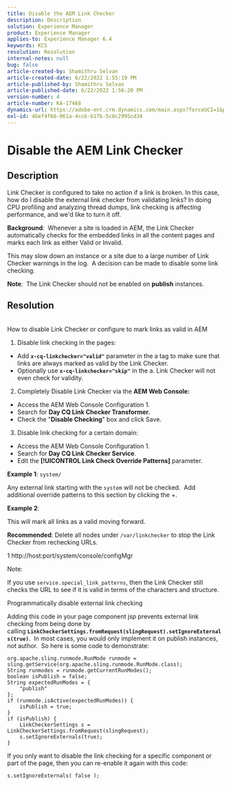 ```yaml
---
title: Disable the AEM Link Checker
description: Description
solution: Experience Manager
product: Experience Manager
applies-to: Experience Manager 6.4
keywords: KCS
resolution: Resolution
internal-notes: null
bug: false
article-created-by: Shamithru Selvan
article-created-date: 6/22/2022 1:55:19 PM
article-published-by: Shamithru Selvan
article-published-date: 6/22/2022 1:56:20 PM
version-number: 4
article-number: KA-17468
dynamics-url: https://adobe-ent.crm.dynamics.com/main.aspx?forceUCI=1&pagetype=entityrecord&etn=knowledgearticle&id=ae18d9f1-32f2-ec11-bb3d-6045bd01576a
exl-id: 4bef4f66-061a-4cc6-b17b-5c8c2995cd34
---
```

# Disable the AEM Link Checker

## Description


Link Checker is configured to take no action if a link is broken. In this case, how do I disable the external link checker from validating links? In doing CPU profiling and analyzing thread dumps, link checking is affecting performance, and we'd like to turn it off.

<b>Background</b>:  Whenever a site is loaded in AEM, the Link Checker automatically checks for the embedded links in all the content pages and marks each link as either Valid or Invalid.

This may slow down an instance or a site due to a large number of Link Checker warnings in the log.  A decision can be made to disable some link checking.

<b>Note</b>:  The Link Checker should not be enabled on <b>publish</b> instances.


## Resolution

<br>How to disable Link Checker or configure to mark links as valid in AEM

1. Disable link checking in the pages:

- Add <b>`x-cq-linkchecker="valid"`</b> parameter in the a tag to make sure that links are always marked as valid by the Link Checker.
- Optionally use <b>`x-cq-linkchecker="skip"`</b> in the a. Link Checker will not even check for validity.


2. Completely Disable Link Checker via the <b>AEM Web Console:</b>

- Access the AEM Web Console Configuration 1.
- Search for <b>Day CQ Link Checker Transformer.</b>
- Check the "<b>Disable Checking</b>" box and click Save.


3. Disable link checking for a certain domain:

- Access the AEM Web Console Configuration 1.
- Search for <b>Day CQ Link Checker Service</b>.
- Edit the <b>[!UICONTROL Link Check Override Patterns]</b> parameter.


<b>Example 1</b>: `system/`

Any external link starting with the `system` will not be checked.  Add additional override patterns to this section by clicking the +.

<b>Example 2</b>:

This will mark all links as a valid moving forward.

<b>Recommended</b>: Delete all nodes under `/var/linkchecker` to stop the Link Checker from rechecking URLs.

1 http://host:port/system/console/configMgr



Note:

If you use `service.special_link_patterns`, then the Link Checker still checks the URL to see if it is valid in terms of the characters and structure.


Programmatically disable external link checking

Adding this code in your page component jsp prevents external link checking from being done by calling <b>`LinkCheckerSettings.fromRequest(slingRequest).setIgnoreExternals(true)`</b>.  In most cases, you would only implement it on publish instances, not author.  So here is some code to demonstrate:


```
org.apache.sling.runmode.RunMode runmode = sling.getService(org.apache.sling.runmode.RunMode.class);
String runmodes = runmode.getCurrentRunModes();
boolean isPublish = false;
String expectedRunModes = {
    "publish"
};
if (runmode.isActive(expectedRunModes)) {
    isPublish = true;
}
if (isPublish) {
    LinkCheckerSettings s = LinkCheckerSettings.fromRequest(slingRequest);
    s.setIgnoreExternals(true);
}
```


If you only want to disable the link checking for a specific component or part of the page, then you can re-enable it again with this code:


```
s.setIgnoreExternals( false );
```
